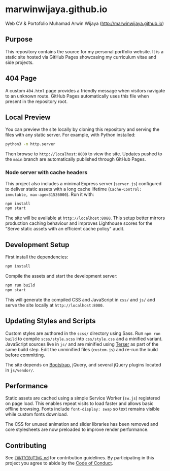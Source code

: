 # marwinwijaya.github.io

Web CV &amp; Portofolio Muhamad Arwin Wijaya (http://marwinwijaya.github.io)

## Purpose

This repository contains the source for my personal portfolio website. It is a
static site hosted via GitHub Pages showcasing my curriculum vitae and side
projects.

## 404 Page

A custom `404.html` page provides a friendly message when visitors navigate to an unknown route. GitHub Pages automatically uses this file when present in the repository root.

## Local Preview

You can preview the site locally by cloning this repository and serving the
files with any static server. For example, with Python installed:

```bash
python3 -m http.server
```

Then browse to `http://localhost:8000` to view the site. Updates pushed to the
`main` branch are automatically published through GitHub Pages.

### Node server with cache headers

This project also includes a minimal Express server (`server.js`) configured
to deliver static assets with a long cache lifetime (`Cache-Control: immutable,
max-age=31536000`). Run it with:

```bash
npm install
npm start
```

The site will be available at `http://localhost:8080`. This setup better mirrors
production caching behaviour and improves Lighthouse scores for the "Serve
static assets with an efficient cache policy" audit.

## Development Setup

First install the dependencies:

```bash
npm install
```

Compile the assets and start the development server:

```bash
npm run build
npm start
```

This will generate the compiled CSS and JavaScript in `css/` and `js/` and serve the site locally at `http://localhost:8080`.

## Updating Styles and Scripts

Custom styles are authored in the `scss/` directory using Sass. Run `npm run build` to compile `scss/style.scss` into `css/style.css` and a minified variant.
JavaScript sources live in `js/` and are minified using [Terser](https://github.com/terser/terser) as part of the same build step.
Edit the unminified files (`custom.js`) and re-run the build before committing.

The site depends on [Bootstrap](https://getbootstrap.com/), jQuery, and several
jQuery plugins located in `js/vendor/`.

## Performance

Static assets are cached using a simple Service Worker (`sw.js`) registered on
page load. This enables repeat visits to load faster and allows basic offline
browsing. Fonts include `font-display: swap` so text remains visible while custom
fonts download.

The CSS for unused animation and slider libraries has been removed and core
stylesheets are now preloaded to improve render performance.

## Contributing

See [`CONTRIBUTING.md`](CONTRIBUTING.md) for contribution guidelines. By
participating in this project you agree to abide by the
[Code of Conduct](CODE_OF_CONDUCT.md).
